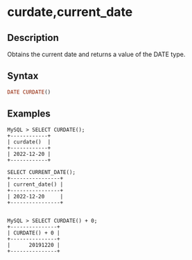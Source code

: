 # curdate,current_date

## Description

Obtains the current date and returns a value of the DATE type.

## Syntax

```Haskell
DATE CURDATE()
```

## Examples

```Plain Text
MySQL > SELECT CURDATE();
+------------+
| curdate()  |
+------------+
| 2022-12-20 |
+------------+

SELECT CURRENT_DATE();
+----------------+
| current_date() |
+----------------+
| 2022-12-20     |
+----------------+


MySQL > SELECT CURDATE() + 0;
+---------------+
| CURDATE() + 0 |
+---------------+
|      20191220 |
+---------------+
```
